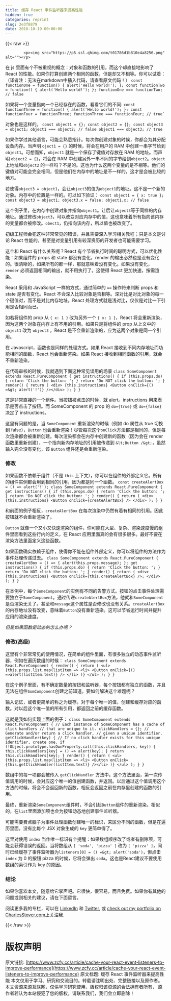 ```yaml
---
title: 缓存 React 事件监听器来提高性能
hidden: true
categories: reprint
slug: 2e3f8879
date: 2018-10-19 00:00:00
---
```


{{< raw >}}

            <p><img src="https://p5.ssl.qhimg.com/t01786d1b810e4a8256.png" alt=""></p>
<p>在 js 里面有个不被重视的概念：对象和函数的引用，而这个却直接地影响了 React 的性能。如果你打算创建两个相同的函数，但是却又不相等。你可以试着：（译者注：无法在markdown中插入代码，请查看原文代码！） <code>const functionOne = function() { alert('Hello world!'); }; const functionTwo = function() { alert('Hello world!'); }; functionOne === functionTwo; // false</code></p>
<p>如果将一个变量指向一个已经存在的函数，看看它们的不同: <code>const functionThree = function() { alert('Hello world!'); }; const functionFour = functionThree; functionThree === functionFour; // true`</code></p>
<p>对象也是这样的。 <code>const object1 = {}; const object2 = {}; const object3 = object1; object1 === object2; // false object1 === object3; // true</code></p>
<p>如果你学过其他语言，可能会熟悉指针。每次你创建对象的时候，你都会为其分配设备内存。当声明 <code>oject1 = {}</code> 的时候，将会在用户的 RAM 中创建一串字节给到 <code>object1</code>。可想而知，<code>object1</code> 就是一个保存了键值对存放在 RAM 的地址。而声明 <code>object2 = {}</code>，将会在 RAM 中创建另外一串不同的字节给到<code>object2</code>。<code>object</code>上地址和<code>object2</code> 的一样吗？不是的。这也为什么这两个变量的是不相等。他们的键值对可能会完全相同，但是他们在内存中的地址是不一样的，这才是会被比较的地方。</p>
<p>若使得<code>object3 = object1</code>，会让<code>object3</code>的值为<code>object1</code>的地址。这不是一个新的对象。内存中的位置是一样的。可以如下验证： <code>const object1 = { x: true }; const object3 = object1; object3.x = false; object1.x; // false</code></p>
<p>这个例子里，在内存中创建对象并指向<code>object1</code>。让后让<code>object3</code>等于同样的内存地址。通过修改<code>object3</code>，可以改变对应内存中的值，这也意味着所有指向该内存的变量都会被修改。<code>obect1</code>，仍指向该内存，所以值也被改变了。</p>
<p>初级工程师会犯这种非常常见的错误，并且需要深入学习相关教程；只是本文是讨论 React 性能的，甚至是对变量引用有较深资历的开发者也可能需要学习。</p>
<p>这个和 React 有什么关系呢？React 有个节省执行时间的聪明方式，可以优化性能：如果组件的 props 和 state 都没有变化，render 的输出必然也是没有变化的。很清晰的，如果所有的都一样，那就意味着没有变化。如果没有变化，<code>render</code> 必须返回相同的输出，就不用执行了。这使得 React 更加快速，按需渲染。</p>
<p>React 采用和 JavaScript 一样的方式，通过简单的 <code>==</code> 操作符来判断 props 和 state 是否有变化。React 不会深入比较对象是否相等。深对比是对比对象的每一个键值对，而不是对比内存地址。React 处理方式就是浅对比，仅仅是对比一下引用是否相同而已。</p>
<p>如若将组件的 prop 从 <code>{ x: 1 }</code> 改为另外一个 <code>{ x: 1 }</code>，React 将会重新渲染，因为这两个对象在内存上有不用的引用。如果只是将组件的 prop 从上文中的 <code>object1</code> 改为 <code>object3</code> ，React 是不会重新渲染的，应为这两个对象是同一个引用。</p>
<p>在 Javascript，函数也是同样的处理方式。如果 React 接收到不同内存地址而功能相同的函数，React 也会重新渲染。如果 React 接收到相同函数的引用，就会不重新渲染。</p>
<p>在代码审核的时候，我就遇到下面这种常见误用的场景 <code>class SomeComponent extends React.PureComponent { get instructions() { if (this.props.do) { return 'Click the button: '; } return 'Do NOT click the button: '; } render() { return ( &lt;div&gt; {this.instructions} &lt;Button onClick={() =&amp;gt; alert('!')} /&gt;&lt;/div&gt; ); } }</code></p>
<p>这是非常直接的一个组件。当按钮被点击的时候，就 alert。instructions 用来表示是否点击了按钮。而 SomeComponent 的 prop 的 <code>do={true}</code> 或 <code>do={false}</code> 决定了 instructions。</p>
<p>这里有问题的是，当 <code>SomeComponent</code> 重新渲染的时候（例如 do 属性从 true 切换到 false），<code>Button</code> 也会重新渲染！尽管每次这个<code>onClick</code>方法都是相同的，但是每次渲染都会被重新创建。每次渲染都会在内存中创建新的函数（因为会在 render 函数里重新创建），一个指向新内存地址的引用被传递到 <code>&amp;lt;Button /&amp;gt;</code>，虽然输入完全没有变化，该 <code>Button</code> 组件还是会重新渲染。</p>
<h3>修改</h3>
<p>如果函数不依赖于组件（不是 <code>this</code> 上下文），你可以在组件的外部定义它。所有的组件实例都会用到相同的引用，因为都是同一个函数。 <code>const createAlertBox = () =&gt; alert('!'); class SomeComponent extends React.PureComponent { get instructions() { if (this.props.do) { return 'Click the button: '; } return 'Do NOT click the button: '; } render() { return ( &lt;div&gt; {this.instructions} &lt;Button onClick={createAlertBox} /&gt; &lt;/div&gt; ); } }</code></p>
<p>和前面的例子相反，<code>createAlertBox</code> 在每次渲染中仍然有着有相同的引用。因此按钮就不会重新渲染了。</p>
<p><code>Button</code> 就像一个又小又快速渲染的组件，你可能在大型、复杂、渲染速度慢的组件里面看到这些行内的定义，在 React 应用里面真的会有很多很多。最好不要在渲染方法里面定义这些函数。</p>
<p>如果函数确实依赖于组件，使得你不能在组件外部定义，你可以将组件的方法作为事件处理传递过去。 <code>class SomeComponent extends React.PureComponent { createAlertBox = () =&gt; { alert(this.props.message); }; get instructions() { if (this.props.do) { return 'Click the button: '; } return 'Do NOT click the button: '; } render() { return ( &lt;div&gt; {this.instructions} &lt;Button onClick={this.createAlertBox} /&gt;; &lt;/div&gt; ); } }</code></p>
<p>在本例中，每个<code>SomeComponent</code>的实例有不同的告警方式。按钮的点击事件处理需要独立于<code>SomeComponent</code>。通过传递<code>createAlertBox</code>方法，他就和<code>SomeComponent</code>是否渲染无关了。甚至和<code>message</code>这个属性是否修改也没有关系。<code>createAlertBox</code> 的内存地址没有改变，意味着<code>Button</code>没有重新渲染。这可以节省运行时间并提升应用的渲染速度。</p>
<p><em>但是如果函数是动态的怎么办呢？</em></p>
<h3>修改(高级)</h3>
<p>这里有个非常常见的使用情况，在简单的组件里面，有很多独立的动态事件监听器，例如在遍历数组的时候： <code>class SomeComponent extends React.PureComponent { render() { return ( &lt;ul&gt; {this.props.list.map(listItem =&gt; &lt;li&gt; &lt;Button onClick={() =&gt;alert(listItem.text)} /&gt; &lt;/li&gt; )} &lt;/ul&gt; ); } }</code></p>
<p>在这个例子里面，有不确定数量的按钮和监听器，每个按钮都有独立的函数，并且无法在组件<code>SomComponent</code>创建之前知道。要如何解决这个难题呢？</p>
<p>输入记忆，或者更简单的称之为缓存。对于每个唯一的值，创建和缓存对应的函数。对以后这个唯一值的所有引用，都返回之前的缓存函数。</p>
<p>这就是我如何实现上面的例子： <code>class SomeComponent extends React.PureComponent { // Each instance of SomeComponent has a cache of click handlers // that are unique to it. clickHandlers = {}; // Generate and/or return a click handler, // given a unique identifier. getClickHandler(key) { // If no click handler exists for this unique identifier, create one. if (!Object.prototype.hasOwnProperty.call(this.clickHandlers, key)) { this.clickHandlers[key] = () =&gt; alert(key); } return this.clickHandlers[key]; } render() { return ( &lt;ul&gt; {this.props.list.map(listItem =&gt; &lt;li&gt; &lt;Button onClick={this.getClickHandler(listItem.text)} /&gt;&lt;/li&gt; )} &lt;/ul&gt; ); } }</code></p>
<p>数组中的每一项都会被传入 <code>getClickHandler</code> 方法中。这个方法里面，第一次传值调用的时候，会对应这个唯一的值创建函数，并返回。以后通过这个值调用这个方法的时候，将会不会返回新的函数，相反会返回之前在内存里创建的函数的引用。</p>
<p>最终，重新渲染<code>SomeComponent</code>组件时，不会引起<code>Button</code>组件的重新渲染。相似的，在<code>list</code>里面添加项也会为按钮动态地创建事件监听器。</p>
<p>可能需要费点脑子为事件处理函数创建唯一的标识，来区分不同的函数，但是在遍历里面，没有比每个 JSX 对象生成的 <code>key</code> 更简单得了。</p>
<p>这里对使用 <code>index</code> 当作唯一标识有个提醒：如果数组顺序改了或者有删除项，可能会获得错误的返回。当将数组从 <code>[ 'soda', 'pizza' ]</code> 改为 <code>[ 'pizza' ]</code>，同时已经缓存了事件监听器为<code>listeners[0] = () =&amp;gt; alert('soda')</code>，但点击 <code>index</code> 为 0 的按钮 pizza 的时候，它将会弹出 <code>soda</code>。这也是React建议不要使用数组的索引作为 key 的原因。</p>
<h3>结论</h3>
<p>如果你喜欢本文，随意给它掌声吧。它很快，很容易，而且免费。如果你有其他的问题或则相关的建议，请在下面留言。</p>
<p>阅读更多我的专栏，可以在 <a href="https://www.linkedin.com/in/charles-stover">LinkedIn</a> 和 <a href="https://twitter.com/CharlesStover">Twitter</a>, 或 <a href="https://charlesstover.com/">check out my portfolio on CharlesStover.com</a>上关注我.</p>

          
{{< /raw >}}

# 版权声明
原文链接: [https://www.zcfy.cc/article/cache-your-react-event-listeners-to-improve-performance](https://www.zcfy.cc/article/cache-your-react-event-listeners-to-improve-performance)
原文标题: 缓存 React 事件监听器来提高性能
本文仅用于学习、研究和交流目的。转载请注明出处、完整链接以及原作者。
本文资源来源互联网，仅供学习研究使用，版权归该资源的合法拥有者所有，
原作者若认为本站侵犯了您的版权，请联系我们，我们会立即删除！
